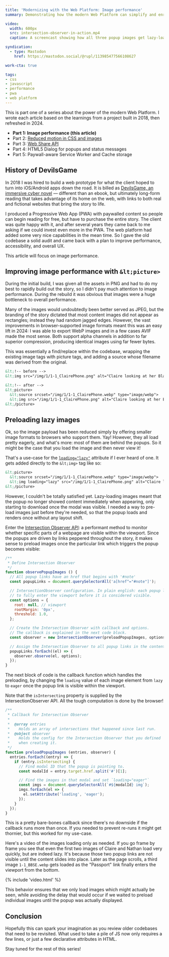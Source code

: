```yaml
---
title: 'Modernizing with the Web Platform: Image performance'
summary: Demonstrating how the modern Web Platform can simplify and enrich image performance on an old codebase.

video:
  width: 600px
  src: intersection-observer-in-action.mp4
  caption: A screencast showing how all three popup images get lazy-loaded; two show up quite quickly, but one only loads after scrolling down the page and revealing the link which will trigger its popup.

syndication:
  - type: Mastodon
    href: https://mastodon.social/@rupl/113985477566108627

work-cta: true

tags:
- css
- javascript
- performance
- pwa
- web platform
---
```


This is part one of a series about the power of the modern Web Platform. I wrote each article based on the learnings from a project built in 2018, then refreshed in 2024.

- **Part 1: Image performance (this article)**
- Part 2: [Reduced motion in CSS and images](/blog/modernizing-with-web-platform-reduced-motion/)
- Part 3: [Web Share API](/blog/modernizing-with-web-platform-web-share-api/)
- Part 4: HTML5 Dialog for popups and status messages
- Part 5: Paywall-aware Service Worker and Cache storage


## History of DevilsGame

In 2018 I was hired to build a web prototype for what the client hoped to turn into iOS/Android apps down the road. It is billed as [DevilsGame, an immersive cyber novel](https://devilsgame.com) — different than an ebook, but ultimately long-form reading that takes advantage of its home on the web, with links to both real and fictional websites that bring the story to life.

I produced a Progressive Web App (PWA) with paywalled content so people can begin reading for free, but have to purchase the entire story. The client was quite happy with it, and after several years they came back to me asking if we could invest even more in the PWA. The web platform had added some very nice capabilities in the mean time. So I gave the old codebase a solid audit and came back with a plan to improve performance, accessibility, and overall UX.

This article will focus on image performance.

## Improving image performance with `&lt;picture>`

During the initial build, I was given all the assets in PNG and had to do my best to rapidly build out the story, so I didn't pay much attention to image performance. During the rebuild it was obvious that images were a huge bottleneck to overall performance.

Many of the images would undoubtedly been better served as JPEG, but the branding of the story dictated that most content images did not appear as rectangles; instead they had random jagged edges. However, the vast improvements in browser-supported image formats meant this was an easy lift in 2024: I was able to export WebP images and in a few cases AVIF made the most sense. Both support alpha channels in addition to far superior compression, producing identical images using far fewer bytes.

This was essentially a find/replace within the codebase, wrapping the existing image tags with picture tags, and adding a source whose filename was derived from the original.

```html
&lt;!-- before -->
&lt;img src="/img/1/1-1_ClairePhone.png" alt="Claire looking at her BlackBerry">

&lt;!-- after -->
&lt;picture>
  &lt;source srcset="/img/1/1-1_ClairePhone.webp" type="image/webp">
  &lt;img src="/img/1/1-1_ClairePhone.png" alt="Claire looking at her BlackBerry">
&lt;/picture>
```

## Preloading lazy images

Ok, so the image payload has been reduced simply by offering smaller image formats to browsers who support them. Yay! However, they all load pretty eagerly, and what's more: most of them are behind the popups. So it might be the case that you load the image and then never view it!

That's a use-case for the [`loading="lazy"`](https://developer.mozilla.org/en-US/docs/Web/Performance/Lazy_loading#images_and_iframes) attribute if I ever heard of one. It gets added directly to the `&lt;img>` tag like so:

```html
&lt;picture>
  &lt;source srcset="/img/1/1-1_ClairePhone.webp" type="image/webp">
  &lt;img loading="lazy" src="/img/1/1-1_ClairePhone.png" alt="Claire looking at her BlackBerry">
&lt;/picture>
```

However, I couldn't be totally satisfied yet. Lazy-loading images meant that the popup no longer showed content immediately when appearing, only starting to download once the modal was visible. I needed a way to pre-load images just before they're needed, so that the popup loads and renders once without any layout shift.

Enter the [Intersection Observer API](https://developer.mozilla.org/en-US/docs/Web/API/Intersection_Observer_API): a performant method to monitor whether specific parts of a webpage are visible within the viewport. Since the popups are driven by links peppered throughout the story, it makes sense to preload images once the particular link which triggers the popup becomes visible:

```js
/**
 * Define Intersection Observer
 */
function observePopupImages () {
  // All popup links have an href that begins with '#note'
  const popupLinks = document.querySelectorAll('a[href^="#note"]');

  // IntersectionObserver configuration. In plain english: each popup link has
  // to fully enter the viewport before it is considered visible.
  const options = {
    root: null, // viewport
    rootMargin: '0px',
    threshold: 1.0,
  };

  // Create the Intersection Observer with callback and options.
  // The callback is explained in the next code block.
  const observer = new IntersectionObserver(preloadPopupImages, options);

  // Assign the Intersection Observer to all popup links in the content area.
  popupLinks.forEach((el) => {
    observer.observe(el, options);
  });
}
```

The next block of code is the callback function which handles the preloading, by changing the `loading` value of each image element from `lazy` to `eager` once the popup link is visible within the viewport.

Note that the `isIntersecting` property is supplied by the IntersectionObserver API. All the tough computation is done by the browser!

```js
/**
 * Callback for Intersection Observer
 * 
 *  @array entries
 *    Holds an array of intersections that happened since last run.
 *  @object observer
 *    Holds the config for the Intersection Observer that you defined
 *    when creating it.
 */
function preloadPopupImages (entries, observer) {
  entries.forEach((entry) => {
    if (entry.isIntersecting) {
      // Find modal ID that the popup is pointing to.
      const modalId = entry.target.href.split('#')[1];

      // Find the images in that modal and set `loading="eager"`
      const imgs = document.querySelectorAll(`#${modalId} img`);
      imgs.forEach(el => {
        el.setAttribute('loading', 'eager');
      });
    }
  });
}
```

This is a pretty bare-bones callback since there's no downside if the callback runs more than once. If you needed to prevent re-runs it might get thornier, but this worked for my use-case.

Here's a video of the images loading only as needed. If you go frame by frame you see that even the first two images of Claire and Nathan load very quickly, but are indeed lazy. It's because those two popup links are not visible until the content slides into place. Later as the page scrolls, a third image `1-1_BBSE.webp` gets loaded as the "Passport" link finally enters the viewport from the bottom.

{% include 'video.html' %}

This behavior ensures that we only load images which might actually be seen, while avoiding the delay that would occur if we waited to preload individual images until the popup was actually displayed.

## Conclusion

Hopefully this can spark your imagination as you review older codebases that need to be revisited. What used to take a pile of JS now only requires a few lines, or just a few declarative attributes in HTML.

Stay tuned for the rest of this series!
